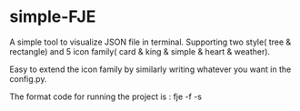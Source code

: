 # simple-FJE
A simple tool to visualize JSON file in terminal. Supporting two style( tree &amp; rectangle) and 5 icon family( card &amp; king &amp; simple & heart &amp; weather). 

Easy to extend the icon family by similarly writing whatever you want in the config.py.  

The format code for running the project is : fje -f <json file> -s <style> -i <icon family>.

for the fje_v2， I introduce iterator & strategy mode in order to provide a function for visit the element sequentially without showing the inner logic which makes the code more flexible.
